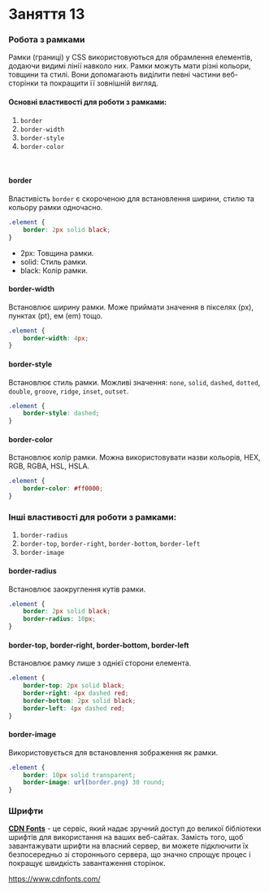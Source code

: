 # Заняття 13

### Робота з рамками

Рамки (границі) у CSS використовуються для обрамлення елементів, додаючи видимі лінії навколо них. Рамки можуть мати різні кольори, товщини та стилі. Вони допомагають виділити певні частини веб-сторінки та покращити її зовнішній вигляд.

#### Основні властивості для роботи з рамками:

1. `border`
2. `border-width`
3. `border-style`
4. `border-color`

<br>

#### border

Властивість `border` є скороченою для встановлення ширини, стилю та кольору рамки одночасно.

```css
.element {
    border: 2px solid black;
}
```

- 2px: Товщина рамки.
- solid: Стиль рамки.
- black: Колір рамки.

#### border-width

Встановлює ширину рамки. Може приймати значення в пікселях (px), пунктах (pt), ем (em) тощо.

```css
.element {
    border-width: 4px;
}
```

#### border-style

Встановлює стиль рамки. Можливі значення: `none`, `solid`, `dashed`, `dotted`, `double`, `groove`, `ridge`, `inset`, `outset`.

```css
.element {
    border-style: dashed;
}
```

#### border-color

Встановлює колір рамки. Можна використовувати назви кольорів, HEX, RGB, RGBA, HSL, HSLA.

```css
.element {
    border-color: #ff0000;
}
```

### Інші властивості для роботи з рамками:

1. `border-radius`
2. `border-top`, `border-right`, `border-bottom`, `border-left`
3. `border-image`

#### border-radius
Встановлює заокруглення кутів рамки.

```css
.element {
    border: 2px solid black;
    border-radius: 10px;
}
```

#### border-top, border-right, border-bottom, border-left

Встановлює рамку лише з однієї сторони елемента.

```css
.element {
    border-top: 2px solid black;
    border-right: 4px dashed red;
    border-bottom: 2px solid black;
    border-left: 4px dashed red;
}
```

#### border-image

Використовується для встановлення зображення як рамки.

```css
.element {
    border: 10px solid transparent;
    border-image: url(border.png) 30 round;
}
```

### Шрифти

**[CDN Fonts](https://www.cdnfonts.com/)** - це сервіс, який надає зручний доступ до великої бібліотеки шрифтів для використання на ваших веб-сайтах. Замість того, щоб завантажувати шрифти на власний сервер, ви можете підключити їх безпосередньо зі стороннього сервера, що значно спрощує процес і покращує швидкість завантаження сторінок.

https://www.cdnfonts.com/

